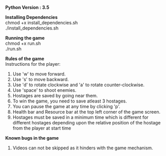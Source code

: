 **Python Version : 3.5**

**Installing Dependencies**<br />
chmod +x install_dependencies.sh<br />
./install_dependencies.sh

**Running the game**<br />
chmod +x run.sh<br />
./run.sh

**Rules of the game**<br />
Instructions for the player:

1. Use 'w' to move forward.
2. Use 's' to move backward.
3. Use 'd' to rotate clockwise and 'a' to rotate counter-clockwise.
4. Use 'space' to shoot enemies.
5. Hostages are saved by going near them.
6. To win the game, you need to save atleast 3 hostages.
7. You can pause the game at any time by clicking 'p'.
8. Health bar and Resource bar at the top left corner of the game screen.
9. Hostages must be saved in a minimum time which is different for different hostages depending upon the relative position of the hostage from the player at start time

**Known bugs in the game**
1. Videos can not be skipped as it hinders with the game mechanism.


